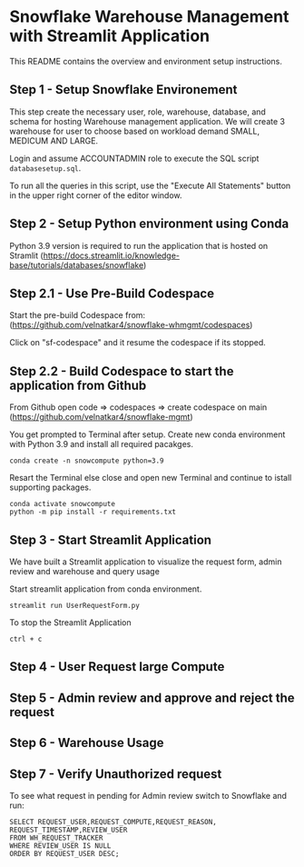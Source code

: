 # Snowflake Warehouse Management with Streamlit Application

This README contains the overview and environment setup instructions.

## Step 1 - Setup Snowflake Environement

This step create the necessary user, role, warehouse, database, and schema for hosting Warehouse management application. We will create 3 warehouse for user to choose based on workload demand SMALL, MEDICUM AND LARGE.

Login and assume ACCOUNTADMIN role to execute the SQL script `databasesetup.sql`.

To run all the queries in this script, use the "Execute All Statements" button in the upper right corner of the editor window.

## Step 2 - Setup Python environment using Conda

Python 3.9 version is required to run the application that is hosted on Stramlit (https://docs.streamlit.io/knowledge-base/tutorials/databases/snowflake)

## Step 2.1 - Use Pre-Build Codespace
Start the pre-build Codespace from: (https://github.com/velnatkar4/snowflake-whmgmt/codespaces)

Click on "sf-codespace" and it resume the codespace if its stopped.

## Step 2.2 - Build Codespace to start the application from Github

From Github open code => codespaces => create codespace on main
(https://github.com/velnatkar4/snowflake-mgmt)

You get prompted to Terminal after setup. Create new conda environment with Python 3.9 and install all required pacakges.

```
conda create -n snowcompute python=3.9
```

Resart the Terminal else close and open new Terminal and continue to istall supporting packages.

```
conda activate snowcompute
python -m pip install -r requirements.txt
```

## Step 3 - Start Streamlit Application
We have built a Streamlit application to visualize the request form, admin review and warehouse and query usage

Start streamlit application from conda environment.
```
streamlit run UserRequestForm.py
```

To stop the Streamlit Application
```
ctrl + c
```

## Step 4 - User Request large Compute

## Step 5 - Admin review and approve and reject the request

## Step 6 - Warehouse Usage

## Step 7 - Verify Unauthorized request

To see what request in pending for Admin review switch to Snowflake and run:

```
SELECT REQUEST_USER,REQUEST_COMPUTE,REQUEST_REASON,
REQUEST_TIMESTAMP,REVIEW_USER
FROM WH_REQUEST_TRACKER
WHERE REVIEW_USER IS NULL
ORDER BY REQUEST_USER DESC;
```
